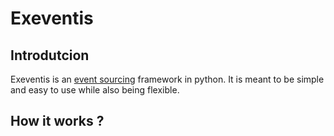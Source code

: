 # Exeventis
## Introdutcion
Exeventis is an [event sourcing](https://de.wikipedia.org/wiki/Event_Sourcing) framework in python. It is meant to be simple and easy to use while also being flexible.


## How it works ?



